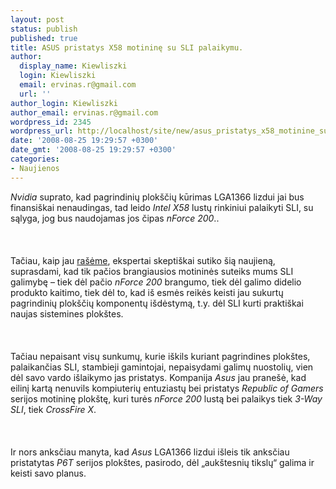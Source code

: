 ```yaml
---
layout: post
status: publish
published: true
title: ASUS pristatys X58 motininę su SLI palaikymu.
author:
  display_name: Kiewliszki
  login: Kiewliszki
  email: ervinas.r@gmail.com
  url: ''
author_login: Kiewliszki
author_email: ervinas.r@gmail.com
wordpress_id: 2345
wordpress_url: http://localhost/site/new/asus_pristatys_x58_motinine_su_sli_palaikymu/
date: '2008-08-25 19:29:57 +0300'
date_gmt: '2008-08-25 19:29:57 +0300'
categories:
- Naujienos
---
```

<p><i>Nvidia</i> suprato, kad pagrindinių plokščių kūrimas LGA1366 lizdui jai bus finansiškai nenaudingas, tad leido <i>Intel X58</i> lustų rinkiniui palaikyti SLI, su sąlyga, jog bus naudojamas jos čipas <i>nForce 200</i>..<br />
<br><br />
<br>Tačiau, kaip jau <a class="ns" href="http://www.technews.lt/index.php?id=Kas&amp;Id=1992">rašėme</a>, ekspertai skeptiškai sutiko šią naujieną, suprasdami, kad tik pačios brangiausios motininės suteiks mums SLI galimybę – tiek dėl pačio <i> nForce 200</i> brangumo, tiek dėl galimo didelio produkto kaitimo, tiek dėl to, kad iš esmės reikės keisti jau sukurtų pagrindinių plokščių komponentų išdėstymą, t.y. dėl SLI kurti praktiškai naujas sistemines plokštes.<br />
<br><br />
<br>Tačiau nepaisant visų sunkumų, kurie iškils kuriant pagrindines plokštes, palaikančias SLI, stambieji gamintojai, nepaisydami galimų nuostolių, vien dėl savo vardo išlaikymo jas pristatys. Kompanija <i>Asus</i> jau pranešė, kad eilinį kartą nenuvils kompiuterių entuziastų bei pristatys <i>Republic of Gamers</i> serijos motininę plokštę, kuri turės <i>nForce 200</i> lustą bei palaikys tiek <i>3-Way SLI</i>, tiek <i>CrossFire X</i>.<br />
<br><br />
<br>Ir nors anksčiau manyta, kad <i>Asus</i> LGA1366 lizdui išleis tik anksčiau pristatytas <i>P6T</i> serijos plokštes, pasirodo, dėl „aukštesnių tikslų“ galima ir keisti savo planus.<br />
<br><br />
<br><br />
<br>     </p>
